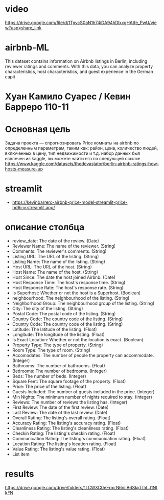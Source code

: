 # video
https://drive.google.com/file/d/1TpvcS0aN1h74iDA94hDlxxgHAtfe_PwU/view?usp=share_link
# airbnb-ML
This dataset contains information on Airbnb listings in Berlin, including reviewer ratings and comments. With this data, you can analyze property characteristics, host characteristics, and guest experience in the German capit
# Хуан Камило Суарес / Кевин Барреро 110-11
# Основная цель
Задача проекта — спрогнозировать Price комнаты на airbnb по определенным параметрам, таким как: район, цена, количество людей, включенных в цену, тип недвижимости и т.д.
набор данных был извлечен из kaggle, вы можете найти его по следующей ссылке 
https://www.kaggle.com/datasets/thedevastator/berlin-airbnb-ratings-how-hosts-measure-up
# streamlit
* https://kevinbarrero-airbnb-price-model-streamlit-price-hd6iny.streamlit.app/
# описание столбца
*   review_date: The date of the review. (Date)
*   Reviewer Name: The name of the reviewer. (String)
*   Comments: The reviewer's comments. (String)
*   Listing URL: The URL of the listing. (String)
*   Listing Name: The name of the listing. (String)
*   Host URL: The URL of the host. (String)
*   Host Name: The name of the host. (String)
*   Host Since: The date the host joined Airbnb. (Date)
*   Host Response Time: The host's response time. (String)
*   Host Response Rate: The host's response rate. (String)
*   Is Superhost: Whether or not the host is a Superhost. (Boolean)
*   neighbourhood: The neighbourhood of the listing. (String)
*   Neighborhood Group: The neighbourhood group of the listing. (String)
*   City: The city of the listing. (String)
*   Postal Code: The postal code of the listing. (String)
*   Country Code: The country code of the listing. (String)
*   Country Code: The country code of the listing. (String)
*   Latitude: The latitude of the listing. (Float)
*   Longitude: The longitude of the listing. (Float)
*   Is Exact Location: Whether or not the location is exact. (Boolean)
*   Property Type: The type of property. (String)
*   Room Type: The type of room. (String)
*   Accomodates: The number of people the property can accommodate. (Integer)
*   Bathrooms: The number of bathrooms. (Float)
*   Bedrooms: The number of bedrooms. (Integer)
*   Beds: The number of beds. (Integer)
*   Square Feet: The square footage of the property. (Float)
*   Price: The price of the listing. (Float)
*   Guests Included: The number of guests included in the price. (Integer)
*   Min Nights: The minimum number of nights required to stay. (Integer)
*   Reviews: The number of reviews the listing has. (Integer)
*   First Review: The date of the first review. (Date)
*   Last Review: The date of the last review. (Date)
*   Overall Rating: The listing's overall rating. (Float)
*   Accuracy Rating: The listing's accuracy rating. (Float)
*   Cleanliness Rating: The listing's cleanliness rating. (Float)
*   Checkin Rating: The listing's checkin rating. (Float)
*   Communication Rating: The listing's communication rating. (Float)
*   Location Rating: The listing's location rating. (Float)
*   Value Rating: The listing's value rating. (Float)
*   List item

# results
https://drive.google.com/drive/folders/1LCWXC0eErmrN6niIB6SkjdThLJ1NtkFN
